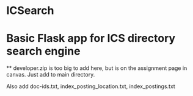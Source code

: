 # ICSearch

# Basic Flask app for ICS directory search engine


** developer.zip is too big to add here, but is on the assignment page in canvas. Just add to main directory.

Also add doc-ids.txt, index_posting_location.txt, index_postings.txt
